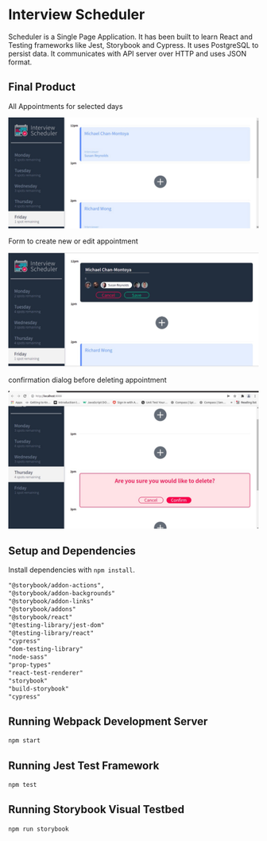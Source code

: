 # Interview Scheduler
Scheduler is a Single Page Application. It has been built to learn React and Testing frameworks like Jest, Storybook and Cypress. It uses PostgreSQL to persist data. It communicates with API server over HTTP and uses JSON format.

## Final Product
All Appointments for selected days

![Schedules](https://github.com/bhalemegha/scheduler/blob/master/docs/Schedules.jpg)

Form to create new or edit appointment

![New or Edit Form](https://github.com/bhalemegha/scheduler/blob/master/docs/Save_Edit_form.jpg)

confirmation dialog before deleting appointment

![Delete Confirmation Dialog Box](https://github.com/bhalemegha/scheduler/blob/master/docs/confirm_delete_dialog.jpg)
## Setup and Dependencies

Install dependencies with `npm install`.

    "@storybook/addon-actions",
    "@storybook/addon-backgrounds"
    "@storybook/addon-links"
    "@storybook/addons"
    "@storybook/react"
    "@testing-library/jest-dom"
    "@testing-library/react"
    "cypress"
    "dom-testing-library"
    "node-sass"
    "prop-types"
    "react-test-renderer"
    "storybook"
    "build-storybook"
    "cypress" 

## Running Webpack Development Server

```sh
npm start
```

## Running Jest Test Framework

```sh
npm test
```

## Running Storybook Visual Testbed

```sh
npm run storybook
```
